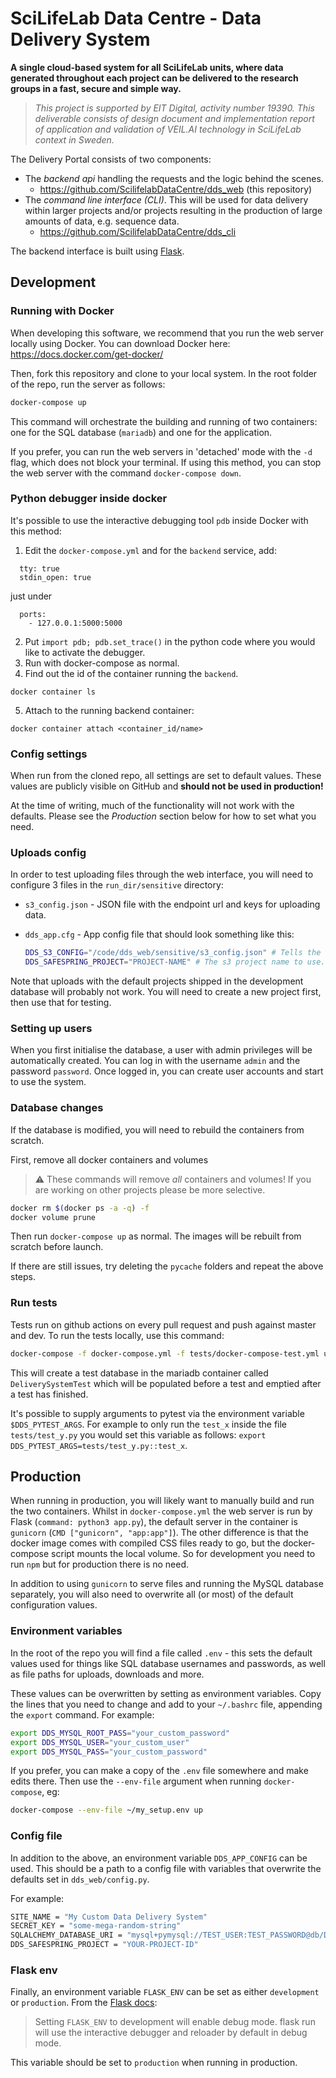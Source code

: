 # SciLifeLab Data Centre - Data Delivery System

**A single cloud-based system for all SciLifeLab units, where data generated throughout each project can be delivered to the research groups in a fast, secure and simple way.**

> _This project is supported by EIT Digital, activity number 19390. This deliverable consists of design document and implementation report of application and validation of VEIL.AI technology in SciLifeLab context in Sweden._

The Delivery Portal consists of two components:

* The _backend api_ handling the requests and the logic behind the scenes.
  * <https://github.com/ScilifelabDataCentre/dds_web> (this repository)
* The _command line interface (CLI)_. This will be used for data delivery within larger projects
and/or projects resulting in the production of large amounts of data, e.g. sequence data.
  * <https://github.com/ScilifelabDataCentre/dds_cli>

The backend interface is built using [Flask](https://flask.palletsprojects.com/en/2.0.x/).

## Development

### Running with Docker

When developing this software, we recommend that you run the web server locally using Docker.
You can download Docker here: <https://docs.docker.com/get-docker/>

Then, fork this repository and clone to your local system.
In the root folder of the repo, run the server as follows:

```bash
docker-compose up
```

This command will orchestrate the building and running of two containers:
one for the SQL database (`mariadb`) and one for the application.

If you prefer, you can run the web servers in 'detached' mode with the `-d` flag, which does not block your terminal.
If using this method, you can stop the web server with the command `docker-compose down`.


### Python debugger inside docker
It's possible to use the interactive debugging tool `pdb` inside Docker with this method:
1. Edit the `docker-compose.yml` and for the `backend` service, add:
```
  tty: true
  stdin_open: true
```
just under
```
  ports:
    - 127.0.0.1:5000:5000
```

2. Put `import pdb; pdb.set_trace()` in the python code where you would like to activate the debugger.
3. Run with docker-compose as normal.
4. Find out the id of the container running the `backend`.
```
docker container ls
```
5. Attach to the running backend container:
```
docker container attach <container_id/name>
```
### Config settings

When run from the cloned repo, all settings are set to default values.
These values are publicly visible on GitHub and **should not be used in production!**

At the time of writing, much of the functionality will not work with the defaults.
Please see the _Production_ section below for how to set what you need.

### Uploads config

In order to test uploading files through the web interface, you will need to configure 3 files in the `run_dir/sensitive` directory:

* `s3_config.json` - JSON file with the endpoint url and keys for uploading data.
* `dds_app.cfg` - App config file that should look something like this:

  ```bash
  DDS_S3_CONFIG="/code/dds_web/sensitive/s3_config.json" # Tells the app where to find the s3_config.json file (NOTE: will soon not be needed)
  DDS_SAFESPRING_PROJECT="PROJECT-NAME" # The s3 project name to use. Please ask one of the core developers for this value.
  ```

Note that uploads with the default projects shipped in the development database will probably not work.
You will need to create a new project first, then use that for testing.

### Setting up users

When you first initialise the database, a user with admin privileges will be automatically created.
You can log in with the username `admin` and the password `password`.
Once logged in, you can create user accounts and start to use the system.

### Database changes

If the database is modified, you will need to rebuild the containers from scratch.

First, remove all docker containers and volumes

> :warning: These commands will remove _all_ containers and volumes!
> If you are working on other projects please be more selective.

```bash
docker rm $(docker ps -a -q) -f
docker volume prune
```

Then run `docker-compose up` as normal. The images will be rebuilt from scratch before launch.

If there are still issues, try deleting the `pycache` folders and repeat the above steps.

### Run tests
Tests run on github actions on every pull request and push against master and dev. To run the tests locally, use this command:
```bash
docker-compose -f docker-compose.yml -f tests/docker-compose-test.yml up --build --exit-code-from backend
```
This will create a test database in the mariadb container called `DeliverySystemTest` which will be populated before a test and emptied after a test has finished.

It's possible to supply arguments to pytest via the environment variable `$DDS_PYTEST_ARGS`.
For example to only run the `test_x` inside the file `tests/test_y.py` you would set this variable as follows: `export DDS_PYTEST_ARGS=tests/test_y.py::test_x`.

## Production

When running in production, you will likely want to manually build and run the two containers.
Whilst in `docker-compose.yml` the web server is run by Flask (`command: python3 app.py`),
the default server in the container is `gunicorn` (`CMD ["gunicorn", "app:app"]`).
The other difference is that the docker image comes with compiled CSS files ready to go,
but the docker-compose script mounts the local volume. So for development you need to run `npm`
but for production there is no need.

In addition to using `gunicorn` to serve files and running the MySQL database separately,
you will also need to overwrite all (or most) of the default configuration values.

### Environment variables

In the root of the repo you will find a file called `.env` - this sets the default values used for things like SQL database usernames and passwords, as well as file paths for uploads, downloads and more.

These values can be overwritten by setting as environment variables.
Copy the lines that you need to change and add to your `~/.bashrc` file, appending the `export` command.
For example:

```bash
export DDS_MYSQL_ROOT_PASS="your_custom_password"
export DDS_MYSQL_USER="your_custom_user"
export DDS_MYSQL_PASS="your_custom_password"
```

If you prefer, you can make a copy of the `.env` file somewhere and make edits there.
Then use the `--env-file` argument when running `docker-compose`, eg:

```bash
docker-compose --env-file ~/my_setup.env up
```

### Config file

In addition to the above, an environment variable `DDS_APP_CONFIG` can be used.
This should be a path to a config file with variables that overwrite the defaults set in `dds_web/config.py`.

For example:

```bash
SITE_NAME = "My Custom Data Delivery System"
SECRET_KEY = "some-mega-random-string"
SQLALCHEMY_DATABASE_URI = "mysql+pymysql://TEST_USER:TEST_PASSWORD@db/DeliverySystem"
DDS_SAFESPRING_PROJECT = "YOUR-PROJECT-ID"
```

### Flask env

Finally, an environment variable `FLASK_ENV` can be set as either `development` or `production`.
From the [Flask docs](https://flask.palletsprojects.com/en/2.0.x/config/#environment-and-debug-features):

> Setting `FLASK_ENV` to development will enable debug mode.
> flask run will use the interactive debugger and reloader by default in debug mode.

This variable should be set to `production` when running in production.
